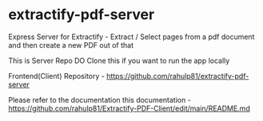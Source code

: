 # extractify-pdf-server
Express Server for Extractify -  Extract / Select pages from a pdf document and then create a new PDF out of that

This is Server Repo DO Clone this if you want to run the app locally

Frontend(Client) Repository - https://github.com/rahulp81/extractify-pdf-server

Please refer to the documentation this documentation - 
https://github.com/rahulp81/Extractify-PDF-Client/edit/main/README.md
